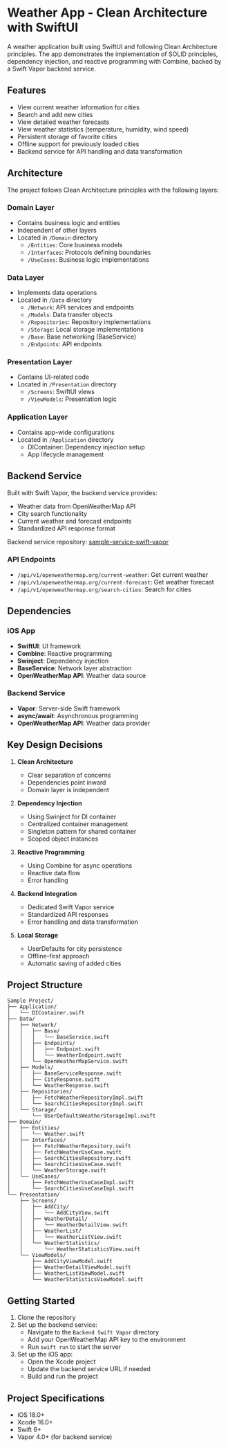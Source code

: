 # Weather App - Clean Architecture with SwiftUI

A weather application built using SwiftUI and following Clean Architecture principles. The app demonstrates the implementation of SOLID principles, dependency injection, and reactive programming with Combine, backed by a Swift Vapor backend service.

## Features

- View current weather information for cities
- Search and add new cities
- View detailed weather forecasts
- View weather statistics (temperature, humidity, wind speed)
- Persistent storage of favorite cities
- Offline support for previously loaded cities
- Backend service for API handling and data transformation

## Architecture

The project follows Clean Architecture principles with the following layers:

### Domain Layer
- Contains business logic and entities
- Independent of other layers
- Located in `/Domain` directory
  - `/Entities`: Core business models
  - `/Interfaces`: Protocols defining boundaries
  - `/UseCases`: Business logic implementations

### Data Layer
- Implements data operations
- Located in `/Data` directory
  - `/Network`: API services and endpoints
  - `/Models`: Data transfer objects
  - `/Repositories`: Repository implementations
  - `/Storage`: Local storage implementations
  - `/Base`: Base networking (BaseService)
  - `/Endpoints`: API endpoints

### Presentation Layer
- Contains UI-related code
- Located in `/Presentation` directory
  - `/Screens`: SwiftUI views
  - `/ViewModels`: Presentation logic

### Application Layer
- Contains app-wide configurations
- Located in `/Application` directory
  - DIContainer: Dependency injection setup
  - App lifecycle management

## Backend Service

Built with Swift Vapor, the backend service provides:
- Weather data from OpenWeatherMap API
- City search functionality
- Current weather and forecast endpoints
- Standardized API response format

Backend service repository: [sample-service-swift-vapor](https://github.com/arrinal/sample-service-swift-vapor)

### API Endpoints
- `/api/v1/openweathermap.org/current-weather`: Get current weather
- `/api/v1/openweathermap.org/current-forecast`: Get weather forecast
- `/api/v1/openweathermap.org/search-cities`: Search for cities

## Dependencies

### iOS App
- **SwiftUI**: UI framework
- **Combine**: Reactive programming
- **Swinject**: Dependency injection
- **BaseService**: Network layer abstraction
- **OpenWeatherMap API**: Weather data source

### Backend Service
- **Vapor**: Server-side Swift framework
- **async/await**: Asynchronous programming
- **OpenWeatherMap API**: Weather data provider

## Key Design Decisions

1. **Clean Architecture**
   - Clear separation of concerns
   - Dependencies point inward
   - Domain layer is independent

2. **Dependency Injection**
   - Using Swinject for DI container
   - Centralized container management
   - Singleton pattern for shared container
   - Scoped object instances

3. **Reactive Programming**
   - Using Combine for async operations
   - Reactive data flow
   - Error handling

4. **Backend Integration**
   - Dedicated Swift Vapor service
   - Standardized API responses
   - Error handling and data transformation

5. **Local Storage**
   - UserDefaults for city persistence
   - Offline-first approach
   - Automatic saving of added cities

## Project Structure

```
Sample Project/
├── Application/
│   └── DIContainer.swift
├── Data/
│   ├── Network/
│   │   ├── Base/
│   │   │   └── BaseService.swift
│   │   ├── Endpoints/
│   │   │   ├── Endpoint.swift
│   │   │   └── WeatherEndpoint.swift
│   │   └── OpenWeatherMapService.swift
│   ├── Models/
│   │   ├── BaseServiceResponse.swift
│   │   ├── CityResponse.swift
│   │   └── WeatherResponse.swift
│   ├── Repositories/
│   │   ├── FetchWeatherRepositoryImpl.swift
│   │   └── SearchCitiesRepositoryImpl.swift
│   └── Storage/
│       └── UserDefaultsWeatherStorageImpl.swift
├── Domain/
│   ├── Entities/
│   │   └── Weather.swift
│   ├── Interfaces/
│   │   ├── FetchWeatherRepository.swift
│   │   ├── FetchWeatherUseCase.swift
│   │   ├── SearchCitiesRepository.swift
│   │   ├── SearchCitiesUseCase.swift
│   │   └── WeatherStorage.swift
│   └── UseCases/
│       ├── FetchWeatherUseCaseImpl.swift
│       └── SearchCitiesUseCaseImpl.swift
└── Presentation/
    ├── Screens/
    │   ├── AddCity/
    │   │   └── AddCityView.swift
    │   ├── WeatherDetail/
    │   │   └── WeatherDetailView.swift
    │   ├── WeatherList/
    │   │   └── WeatherListView.swift
    │   └── WeatherStatistics/
    │       └── WeatherStatisticsView.swift
    └── ViewModels/
        ├── AddCityViewModel.swift
        ├── WeatherDetailViewModel.swift
        ├── WeatherListViewModel.swift
        └── WeatherStatisticsViewModel.swift
```

## Getting Started

1. Clone the repository
2. Set up the backend service:
   - Navigate to the `Backend Swift Vapor` directory
   - Add your OpenWeatherMap API key to the environment
   - Run `swift run` to start the server
3. Set up the iOS app:
   - Open the Xcode project
   - Update the backend service URL if needed
   - Build and run the project

## Project Specifications

- iOS 18.0+
- Xcode 16.0+
- Swift 6+
- Vapor 4.0+ (for backend service)
